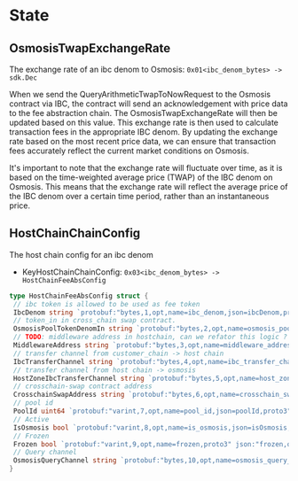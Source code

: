 # State

## OsmosisTwapExchangeRate

The exchange rate of an ibc denom to Osmosis: `0x01<ibc_denom_bytes> -> sdk.Dec`

When we send the QueryArithmeticTwapToNowRequest to the Osmosis contract via IBC, the contract will send an acknowledgement with price data to the fee abstraction chain. The OsmosisTwapExchangeRate will then be updated based on this value.
This exchange rate is then used to calculate transaction fees in the appropriate IBC denom. By updating the exchange rate based on the most recent price data, we can ensure that transaction fees accurately reflect the current market conditions on Osmosis.

It's important to note that the exchange rate will fluctuate over time, as it is based on the time-weighted average price (TWAP) of the IBC denom on Osmosis. This means that the exchange rate will reflect the average price of the IBC denom over a certain time period, rather than an instantaneous price.

## HostChainChainConfig

The host chain config for an ibc denom

- KeyHostChainChainConfig: `0x03<ibc_denom_bytes> -> HostChainFeeAbsConfig`

```go
type HostChainFeeAbsConfig struct {
 // ibc token is allowed to be used as fee token
 IbcDenom string `protobuf:"bytes,1,opt,name=ibc_denom,json=ibcDenom,proto3" json:"ibc_denom,omitempty" yaml:"allowed_token"`
 // token_in in cross_chain swap contract.
 OsmosisPoolTokenDenomIn string `protobuf:"bytes,2,opt,name=osmosis_pool_token_denom_in,json=osmosisPoolTokenDenomIn,proto3" json:"osmosis_pool_token_denom_in,omitempty"`
 // TODO: middleware address in hostchain, can we refator this logic ?
 MiddlewareAddress string `protobuf:"bytes,3,opt,name=middleware_address,json=middlewareAddress,proto3" json:"middleware_address,omitempty"`
 // transfer channel from customer_chain -> host chain
 IbcTransferChannel string `protobuf:"bytes,4,opt,name=ibc_transfer_channel,json=ibcTransferChannel,proto3" json:"ibc_transfer_channel,omitempty"`
 // transfer channel from host chain -> osmosis
 HostZoneIbcTransferChannel string `protobuf:"bytes,5,opt,name=host_zone_ibc_transfer_channel,json=hostZoneIbcTransferChannel,proto3" json:"host_zone_ibc_transfer_channel,omitempty"`
 // crosschain-swap contract address
 CrosschainSwapAddress string `protobuf:"bytes,6,opt,name=crosschain_swap_address,json=crosschainSwapAddress,proto3" json:"crosschain_swap_address,omitempty"`
 // pool id
 PoolId uint64 `protobuf:"varint,7,opt,name=pool_id,json=poolId,proto3" json:"pool_id,omitempty"`
 // Active
 IsOsmosis bool `protobuf:"varint,8,opt,name=is_osmosis,json=isOsmosis,proto3" json:"is_osmosis,omitempty"`
 // Frozen
 Frozen bool `protobuf:"varint,9,opt,name=frozen,proto3" json:"frozen,omitempty"`
 // Query channel
 OsmosisQueryChannel string `protobuf:"bytes,10,opt,name=osmosis_query_channel,json=osmosisQueryChannel,proto3" json:"osmosis_query_channel,omitempty"`
}
```
